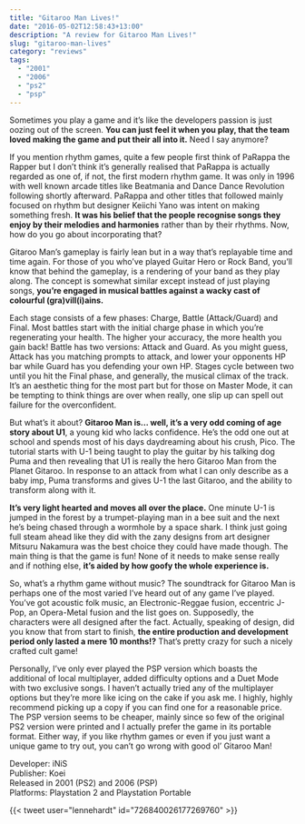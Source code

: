 ```yaml
---
title: "Gitaroo Man Lives!"
date: "2016-05-02T12:58:43+13:00"
description: "A review for Gitaroo Man Lives!"
slug: "gitaroo-man-lives"
category: "reviews"
tags:
  - "2001"
  - "2006"
  - "ps2"
  - "psp"
---
```


Sometimes you play a game and it’s like the developers passion is just oozing out of the screen. **You can just feel it when you play, that the team loved making the game and put their all into it.** Need I say anymore?

If you mention rhythm games, quite a few people first think of PaRappa the Rapper but I don’t think it’s generally realised that PaRappa is actually regarded as one of, if not, the first modern rhythm game. It was only in 1996 with well known arcade titles like Beatmania and Dance Dance Revolution following shortly afterward. PaRappa and other titles that followed mainly focused on rhythm but designer Keiichi Yano was intent on making something fresh. **It was his belief that the people recognise songs they enjoy by their melodies and harmonies** rather than by their rhythms. Now, how do you go about incorporating that?

Gitaroo Man’s gameplay is fairly lean but in a way that’s replayable time and time again. For those of you who’ve played Guitar Hero or Rock Band, you’ll know that behind the gameplay, is a rendering of your band as they play along. The concept is somewhat similar except instead of just playing songs, **you’re engaged in musical battles against a wacky cast of colourful (gra)vill(i)ains.**

Each stage consists of a few phases: Charge, Battle (Attack/Guard) and Final. Most battles start with the initial charge phase in which you’re regenerating your health. The higher your accuracy, the more health you gain back! Battle has two versions: Attack and Guard. As you might guess, Attack has you matching prompts to attack, and lower your opponents HP bar while Guard has you defending your own HP. Stages cycle between two until you hit the Final phase, and generally, the musical climax of the track. It’s an aesthetic thing for the most part but for those on Master Mode, it can be tempting to think things are over when really, one slip up can spell out failure for the overconfident.

But what’s it about? **Gitaroo Man is… well, it’s a very odd coming of age story about U1**, a young kid who lacks confidence. He’s the odd one out at school and spends most of his days daydreaming about his crush, Pico. The tutorial starts with U-1 being taught to play the guitar by his talking dog Puma and then revealing that U1 is really the hero Gitaroo Man from the Planet Gitaroo. In response to an attack from what I can only describe as a baby imp, Puma transforms and gives U-1 the last Gitaroo, and the ability to transform along with it.

**It’s very light hearted and moves all over the place.** One minute U-1 is jumped in the forest by a trumpet-playing man in a bee suit and the next he’s being chased through a wormhole by a space shark. I think just going full steam ahead like they did with the zany designs from art designer Mitsuru Nakamura was the best choice they could have made though. The main thing is that the game is fun! None of it needs to make sense really and if nothing else, **it’s aided by how goofy the whole experience is.**

So, what’s a rhythm game without music? The soundtrack for Gitaroo Man is perhaps one of the most varied I’ve heard out of any game I’ve played. You’ve got acoustic folk music, an Electronic-Reggae fusion, eccentric J-Pop, an Opera-Metal fusion and the list goes on. Supposedly, the characters were all designed after the fact. Actually, speaking of design, did you know that from start to finish, **the entire production and development period only lasted a mere 10 months!?** That’s pretty crazy for such a nicely crafted cult game!

Personally, I’ve only ever played the PSP version which boasts the additional of local multiplayer, added difficulty options and a Duet Mode with two exclusive songs. I haven’t actually tried any of the multiplayer options but they’re more like icing on the cake if you ask me. I highly, highly recommend picking up a copy if you can find one for a reasonable price. The PSP version seems to be cheaper, mainly since so few of the original PS2 version were printed and I actually prefer the game in its portable format. Either way, if you like rhythm games or even if you just want a unique game to try out, you can’t go wrong with good ol’ Gitaroo Man!

Developer: iNiS \
Publisher: Koei \
Released in 2001 (PS2) and 2006 (PSP) \
Platforms: Playstation 2 and Playstation Portable

{{< tweet user="lennehardt" id="726840026177269760" >}}

